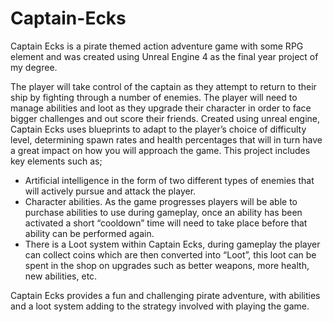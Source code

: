 # Captain-Ecks

Captain Ecks is a pirate themed action adventure game with some RPG element and was created using Unreal Engine 4 as the final year project of my degree.

The player will take control of the captain as they attempt to return to their ship by fighting through a number of enemies. The player will need to manage abilities and loot as they upgrade their character in order to face bigger challenges and out score their friends. Created using unreal engine, Captain Ecks uses blueprints to adapt to the player’s choice of difficulty level, determining spawn rates and health percentages that will in turn have a great impact on how you will approach the game. This project includes key elements such as;
<ul><li>	Artificial intelligence in the form of two different types of enemies that will actively pursue and attack the player.</li>
<li>	Character abilities. As the game progresses players will be able to purchase abilities to use during gameplay, once an ability has been activated a short “cooldown” time will need to take place before that ability can be performed again.</li>
<li>	There is a Loot system within Captain Ecks, during gameplay the player can collect coins which are then converted into “Loot”, this loot can be spent in the shop on upgrades such as better weapons, more health, new abilities, etc. </li></ul>
Captain Ecks provides a fun and challenging pirate adventure, with abilities and a loot system adding to the strategy involved with playing the game. 
